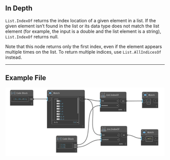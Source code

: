 ## In Depth
`List.IndexOf` returns the index location of a given element in a list. If the given element isn’t found in the list or its data type does not match the list element (for example, the input is a double and the list element is a string), `List.IndexOf` returns null. 

Note that this node returns only the first index, even if the element appears multiple times on the list. To return multiple indices, use `List.AllIndicesOf` instead.
___
## Example File

![List.IndexOf](./DSCore.List.IndexOf_img.jpg)